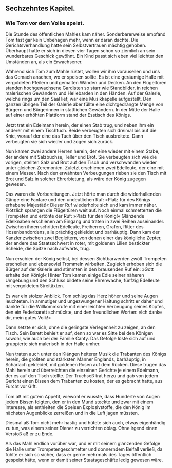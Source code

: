 
<h2>Sechzehntes Kapitel.</h2>

<h3>Wie Tom vor dem Volke speist.</h3>

Die Stunde des öffentlichen Mahles kam näher. Sonderbarerweise
empfand Tom fast gar kein Unbehagen mehr, wenn er daran
dachte. Die Gerichtsverhandlung hatte sein Selbstvertrauen mächtig
gehoben. Überhaupt hatte er sich in diesen vier Tagen schon so
ziemlich an sein wunderbares Geschick gewöhnt. Ein Kind passt
sich eben viel leichter den Umständen an, als ein Erwachsener.

Während sich Tom zum Mahle rüstet, wollen wir ihm vorauseilen
und uns das Gemach ansehen, wo er speisen sollte. Es ist eine
geräumige Halle mit vergoldeten Pfeilern und gemalten Wänden
und Decken. An den Flügeltüren standen hochgewachsene Gardisten
so starr wie Standbilder, in reichen malerischen Gewändern und
Hellebarden in den Händen. Auf der Galerie, welche rings um den
Saal lief, war eine Musikkapelle aufgestellt. Den ganzen übrigen
Teil der Galerie aber füllte eine dichtgedrängte Menge von Bürgern
und Bürgerinnen in stattlichen Gewändern. In der Mitte der Halle
auf einer erhöhten Plattform stand der Esstisch des Königs.

Jetzt trat ein Edelmann herein, der einen Stab trug, und neben
ihm ein anderer mit einem Tischtuch. Beide verbeugten sich dreimal
bis auf die Knie, worauf der eine das Tuch über den Tisch ausbreitete.
Dann verbeugten sie sich wieder und zogen sich zurück.

Nun kamen zwei andere Herren herein, der eine wieder mit einem
Stabe, der andere mit Salzbüchse, Teller und Brot. Sie verbeugten
sich wie die vorigen, stellten Salz und Brot auf den Tisch und verschwanden
wieder unter gleichen Zeremonien. Zuletzt erschienen
zwei Edelleute, der eine mit einem Messer. Nach den erwähnten
Verbeugungen rieben sie den Tisch mit Brot und Salz in solcher
Ehrerbietung, als wäre der König zugegen gewesen.

Das waren die Vorbereitungen. Jetzt hörte man durch die widerhallenden
Gänge eine Fanfare und den undeutlichen Ruf: »Platz
für des Königs erhabene Majestät!« Dieser Ruf wiederholte sich
und kam immer näher. Plötzlich sprangen die Flügeltüren weit auf.
Noch einmal schmetterten die Trompeten und ertönte der Ruf: »Platz
für den König!« Glänzende Edelknaben erschienen am Eingang und
traten in zwei Reihen auseinander. Zwischen ihnen schritten Edelleute,
Freiherren, Grafen, Ritter des Hosenbandordens, alle prächtig 
gekleidet und barhäuptig. Dann kam der Kanzler zwischen zwei
Begleitern, von denen einer das königliche Zepter, der andere das
Staatsschwert in roter, mit goldenen Lilien bestickter Scheide, die
Spitze nach aufwärts, trug.

Nun erschien der König selbst, bei dessen Sichtbarwerden zwölf
Trompeten erschollen und ebensoviel Trommeln wirbelten. Zugleich
erhoben sich die Bürger auf der Galerie und stimmten in den
brausenden Ruf ein: »Gott erhalte den König!« Hinter Tom kamen
einige Edle seiner näheren Umgebung und den Schluss bildete seine
Ehrenwache, fünfzig Edelleute mit vergoldeten Streitäxten.

Es war ein stolzer Anblick. Tom schlug das Herz höher und seine
Augen leuchteten. In anmutiger und ungezwungener Haltung schritt
er daher und dankte für die Willkommsrufe mit einer leichten Verbeugung
seines Kopfes, den ein Federbarett schmückte, und den
freundlichen Worten: »Ich danke dir, mein gutes Volk!«

Dann setzte er sich, ohne die geringste Verlegenheit zu zeigen,
an den Tisch. Sein Barett behielt er auf, denn so war es Sitte bei
den Königen sowohl, wie auch bei der Familie Canty. Das Gefolge
löste sich auf und gruppierte sich malerisch in der Halle umher.

Nun traten auch unter den Klängen heiterer Musik die Trabanten
des Königs herein, die größten und stärksten Männer Englands,
barhäuptig, in Scharlach gekleidet, mit goldenen Rosen auf dem
Rücken. Diese trugen das Mahl herein und überreichten die einzelnen
Gerichte je einem Edelmann, der es auf den Tisch stellte. Der
Truchseß trat herzu und gab von jedem Gericht einen Bissen dem
Trabanten zu kosten, der es gebracht hatte, aus Furcht vor Gift.

Tom aß mit gutem Appetit, wiewohl er wusste, dass Hunderte
von Augen jedem Bissen folgten, den er in den Mund steckte und
zwar mit einem Interesse, als enthielten die Speisen Explosivstoffe,
die den König im nächsten Augenblicke zerreißen und in die Luft
jagen müssten.

Diesmal aß Tom nicht mehr hastig und hütete sich auch, etwas
eigenhändig zu tun, was einem seiner Diener zu verrichten oblag.
Ohne irgend einen Verstoß aß er zu Ende.

Als das Mahl endlich vorüber war, und er mit seinem glänzenden
Gefolge die Halle unter Trompetengeschmetter und donnerndem
Beifall verließ, da fühlte er sich so sicher, dass er gerne mehrmals
des Tages öffentlich gespeist hätte, wenn er damit seiner Staatsgeschäfte
ledig gewesen wäre.

